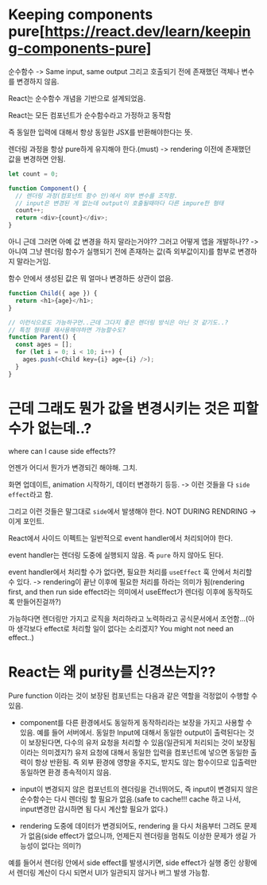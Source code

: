 # Keeping components pure[https://react.dev/learn/keeping-components-pure]

순수함수 -> Same input, same output 그리고 호출되기 전에 존재했던 객체나 변수를 변경하지 않음.

React는 순수함수 개념을 기반으로 설계되었음.

React는 모든 컴포넌트가 순수함수라고 가정하고 동작함

즉 동일한 입력에 대해서 항상 동일한 JSX를 반환해야한다는 뜻.

렌더링 과정을 항상 pure하게 유지해야 한다.(must)
-> rendering 이전에 존재했던 값을 변경하면 안됨.

```javascript
let count = 0;

function Component() {
  // 렌더링 과정(컴포넌트 함수 안)에서 외부 변수를 조작함.
  // input은 변경된 게 없는데 output이 호출될때마다 다른 impure한 형태
  count++;
  return <div>{count}</div>;
}
```

아니 근데 그러면 아예 값 변경을 하지 말라는거야?? 그러고 어떻게 앱을 개발하나??
-> 아니여 그냥 렌더링 함수가 실행되기 전에 존재하는 값(즉 외부값이지)를 함부로 변경하지 말라는거임.

함수 안에서 생성된 값은 뭐 얼마나 변경하든 상관이 없음.

```javascript
function Child({ age }) {
  return <h1>{age}</h1>;
}

// 이런식으로도 가능하구먼..근데 그다지 좋은 렌더링 방식은 아닌 것 같기도..?
// 특정 형태를 재사용해야하면 가능할수도?
function Parent() {
  const ages = [];
  for (let i = 0; i < 10; i++) {
    ages.push(<Child key={i} age={i} />);
  }
}
```

# 근데 그래도 뭔가 값을 변경시키는 것은 피할수가 없는데..?

where can I cause side effects??

언젠가 어디서 뭔가가 변경되긴 해야해. 그치.

화면 업데이트, animation 시작하기, 데이터 변경하기 등등. -> 이런 것들을 다 `side effect`라고 함.

그리고 이런 것들은 말그대로 `side`에서 발생해야 한다. NOT DURING RENDRING -> 이게 포인트.

React에서 사이드 이펙트는 일반적으로 event handler에서 처리되어야 한다.

event handler는 렌더링 도중에 실행되지 않음. 즉 `pure` 하지 않아도 된다.

event handler에서 처리할 수가 없다면, 필요한 처리를 `useEffect` 훅 안에서 처리할 수 있다.
-> rendering이 끝난 이후에 필요한 처리를 하라는 의미가 됨(rendering first, and then run side effect라는 의미에서 useEffect가 렌더링 이후에 동작하도록 만들어진걸까?)

가능하다면 렌더링만 가지고 로직을 처리하라고 노력하라고 공식문서에서 조언함...(아마 생각보다 effect로 처리할 일이 없다는 소리겠지? You might not need an effect..)

# React는 왜 purity를 신경쓰는지??

Pure function 이라는 것이 보장된 컴포넌트는 다음과 같은 역할을 걱정없이 수행할 수 있음.

- component를 다른 환경에서도 동일하게 동작하리라는 보장을 가지고 사용할 수 있음. 예를 들어 서버에서. 동일한 Input에 대해서 동일한 output이 출력된다는 것이 보장된다면, 다수의 유저 요청을 처리할 수 있음(일관되게 처리되는 것이 보장됨이라는 의미겠지?) 유저 요청에 대해서 동일한 입력을 컴포넌트에 넣으면 동일한 출력이 항상 반환됨. 즉 외부 환경에 영향을 주지도, 받지도 않는 함수이므로 입출력만 동일하면 환경 종속적이지 않음.

- input이 변경되지 않은 컴포넌트의 렌더링을 건너뛰어도, 즉 input이 변경되지 않은 순수함수는 다시 렌더링 할 필요가 없음.(safe to cache!!! cache 하고 나서, input변경만 감시하면 됨 다시 계산할 필요가 없다.)

- rendering 도중에 데이터가 변경되어도, rendering 을 다시 처음부터 그려도 문제가 없음(side effect가 없으니까, 언제든지 렌더링을 멈춰도 이상한 문제가 생길 가능성이 없다는 의미?)

예를 들어서 렌더링 안에서 side effect를 발생시키면, side effect가 실행 중인 상황에서 렌더링 계산이 다시 되면서 UI가 일관되지 않거나 버그 발생 가능함.
